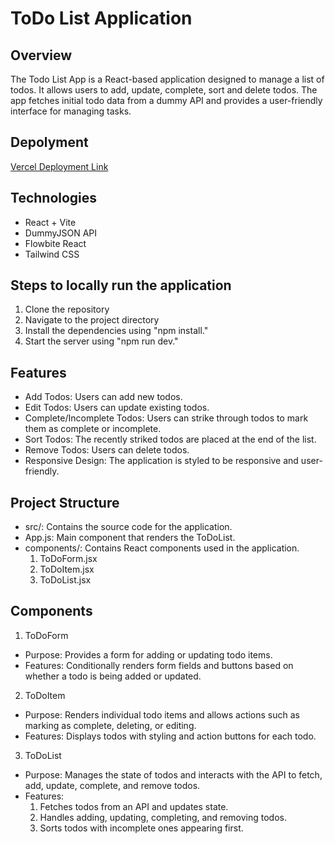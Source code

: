 # ToDo List Application

## Overview

The Todo List App is a React-based application designed to manage a list of todos. It allows users to add, update, complete, sort and delete todos. The app fetches initial todo data from a dummy API and provides a user-friendly interface for managing tasks.


## Depolyment
[Vercel Deployment Link](https://to-do-list-6p35dnqez-nehag2005s-projects.vercel.app)

## Technologies
- React + Vite
- DummyJSON API
- Flowbite React
- Tailwind CSS

## Steps to locally run the application

1. Clone the repository
2. Navigate to the project directory
3. Install the dependencies using "npm install."
4. Start the server using "npm run dev."


## Features
- Add Todos: Users can add new todos.
- Edit Todos: Users can update existing todos.
- Complete/Incomplete Todos: Users can strike through todos to mark them as complete or incomplete.
- Sort Todos: The recently striked todos are placed at the end of the list.
- Remove Todos: Users can delete todos.
- Responsive Design: The application is styled to be responsive and user-friendly.


## Project Structure

- src/: Contains the source code for the application.
- App.js: Main component that renders the ToDoList.
- components/: Contains React components used in the application.
  1. ToDoForm.jsx
  2. ToDoItem.jsx
  3. ToDoList.jsx

## Components
1. ToDoForm
- Purpose: Provides a form for adding or updating todo items.
- Features: Conditionally renders form fields and buttons based on whether a todo is being added or updated.
  
2. ToDoItem
- Purpose: Renders individual todo items and allows actions such as marking as complete, deleting, or editing.
- Features: Displays todos with styling and action buttons for each todo.

3. ToDoList
- Purpose: Manages the state of todos and interacts with the API to fetch, add, update, complete, and remove todos.
- Features:
  1. Fetches todos from an API and updates state.
  2.  Handles adding, updating, completing, and removing todos.
  3.  Sorts todos with incomplete ones appearing first.
 






